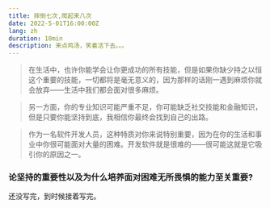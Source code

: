 ```yaml
---
title: 摔倒七次,爬起来八次
date: 2022-5-01T16:00:00Z
lang: zh
duration: 10min
description: 来点鸡汤，笑着活下去。。。
---
```



> 在生活中，也许你能学会让你更成功的所有技能，但是如果你缺少持之以恒这个重要的技能，一切都将是毫无意义的，因为那样的话刚一遇到麻烦你就会放弃——生活中我们都会面对很多麻烦。

> 另一方面，你的专业知识可能严重不足，你可能缺乏社交技能和金融知识，但是只要你能坚持到底，我相信你最终会找到自己的出路。
 
> 作为一名软件开发人员，这种特质对你来说特别重要，因为在你的生活和事业中你很可能面对大量的困难。开发软件就是很难的——很可能这就是它吸引你的原因之一。


### 论坚持的重要性以及为什么培养面对困难无所畏惧的能力至关重要?

还没写完，到时候接着写完。